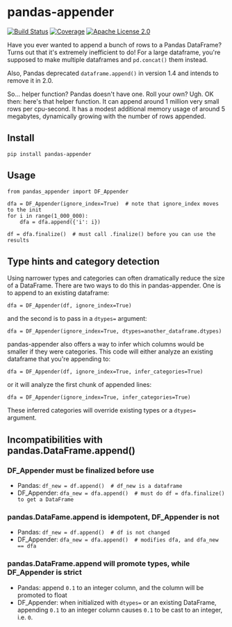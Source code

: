 # pandas-appender

[![Build Status](https://dev.azure.com/lindahl0577/pandas-appender/_apis/build/status/wumpus.pandas-appender?branchName=main)](https://dev.azure.com/lindahl0577/pandas-appender/_build/latest?definitionId=2&branchName=main) [![Coverage](https://coveralls.io/repos/github/wumpus/pandas-appender/badge.svg?branch=main)](https://coveralls.io/github/wumpus/pandas-appender?branch=main) [![Apache License 2.0](https://img.shields.io/github/license/wumpus/pandas-appender.svg)](LICENSE)

Have you ever wanted to append a bunch of rows to a Pandas DataFrame?
Turns out that it's extremely inefficient to do! For a large
dataframe, you're supposed to make multiple dataframes and `pd.concat()`
them instead.

Also, Pandas deprecated `dataframe.append()` in version 1.4 and
intends to remove it in 2.0.

So... helper function? Pandas doesn't have one. Roll your own?
Ugh. OK then: here's that helper function. It can append around 1
million very small rows per cpu-second. It has a modest additional
memory usage of around 5 megabytes, dynamically growing with the
number of rows appended.

## Install

`pip install pandas-appender`

## Usage

```
from pandas_appender import DF_Appender

dfa = DF_Appender(ignore_index=True)  # note that ignore_index moves to the init
for i in range(1_000_000):
    dfa = dfa.append({'i': i})

df = dfa.finalize()  # must call .finalize() before you can use the results
```

## Type hints and category detection

Using narrower types and categories can often dramatically reduce the size of a
DataFrame. There are two ways to do this in pandas-appender. One is to
append to an existing dataframe:

```
dfa = DF_Appender(df, ignore_index=True)
```

and the second is to pass in a `dtypes=` argument:

```
dfa = DF_Appender(ignore_index=True, dtypes=another_dataframe.dtypes)
```

pandas-appender also offers a way to infer which columns would be smaller
if they were categories. This code will either analyze an existing dataframe
that you're appending to:
```
dfa = DF_Appender(df, ignore_index=True, infer_categories=True)
```
or it will analyze the first chunk of appended lines:
```
dfa = DF_Appender(ignore_index=True, infer_categories=True)
```
These inferred categories will override existing types or a `dtypes=` argument.

## Incompatibilities with pandas.DataFrame.append()

### DF_Appender must be finalized before use

* Pandas: `df_new = df.append()  # df_new is a dataframe`
* DF_Appender: `dfa_new = dfa.append()  # must do df = dfa.finalize() to get a DataFrame`

### pandas.DataFame.append is idempotent, DF_Appender is not

* Pandas: `df_new = df.append()  # df is not changed`
* DF_Appender: `dfa_new = dfa.append()  # modifies dfa, and dfa_new == dfa`

### pandas.DataFrame.append will promote types, while DF_Appender is strict 

* Pandas: append `0.1` to an integer column, and the column will be promoted to float
* DF_Appender: when initialized with `dtypes=` or an existing DataFrame, appending
`0.1` to an integer column causes `0.1` to be cast to an integer, i.e. `0`.
